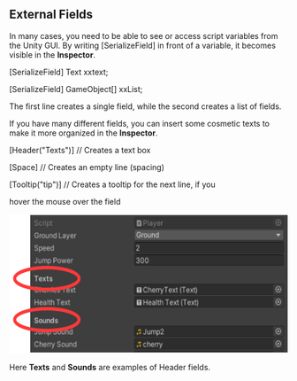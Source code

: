 ## External Fields

In many cases, you need to be able to see or access script
variables from the Unity GUI. By writing \[SerializeField\] in front of a
variable, it becomes visible in the **Inspector**.

\[SerializeField\] Text xxtext;

\[SerializeField\] GameObject\[\] xxList;

The first line creates a single field, while the second creates a list of
fields.

If you have many different fields, you can insert some cosmetic
texts to make it more organized in the **Inspector**.

\[Header("Texts")\] // Creates a text box

\[Space\] // Creates an empty line (spacing)

\[Tooltip("tip")\] // Creates a tooltip for the next line, if you

hover the mouse over the field

<img src="../media/image52.png"
style="width:5.92708in;height:2.61597in" />

Here **Texts** and **Sounds** are examples of Header fields.